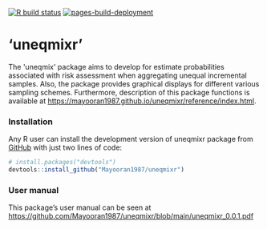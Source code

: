 [![R build status](https://github.com/Mayooran1987/uneqmixr/workflows/R-CMD-check/badge.svg)](https://github.com/Mayooran1987/uneqmixr/actions) <!-- <style> --> [![pages-build-deployment](https://github.com/Mayooran1987/uneqmixr/actions/workflows/pages/pages-build-deployment/badge.svg)](https://github.com/Mayooran1987/uneqmixr/actions/workflows/pages/pages-build-deployment)

<!-- <style> -->

<!-- body {text-align: justify} -->

<!-- </style> -->

# ‘uneqmixr’

The 'uneqmix' package aims to develop for estimate probabilities associated with risk assessment when aggregating unequal incremental samples. Also, the package provides graphical displays for different various sampling schemes. Furthermore, description of this package functions is available at <https://mayooran1987.github.io/uneqmixr/reference/index.html>.

<!-- (Note that the web page contains an older version of the package. The most recent version of the page, which is associated with the current version of the package, will be updated soon). -->

### Installation

Any R user can install the development version of uneqmixr package from [GitHub](https://github.com/) with just two lines of code:

``` r
# install.packages("devtools")
devtools::install_github("Mayooran1987/uneqmixr")
```

### User manual

This package’s user manual can be seen at <https://github.com/Mayooran1987/uneqmixr/blob/main/uneqmixr_0.0.1.pdf>

<!-- ### An analytical sample preparation process for microorganisms  -->

<!-- <center> -->

<!-- ![](C:/Users/mthevara/OneDrive - Massey University/Desktop/mixingsimulation/New folder/analytical_sample.png){width=80%} -->

<!-- </center> -->

<!-- The homogenisation occurs stage-by-stage in the powder-mixing process, which is illustrated in the following Figure. -->

<!-- ```{r, fig.cap="\\label{Figure 1} Explanation of the analytical sample preparation process for microorganisms testing"} -->

<!-- knitr::include_graphics("analytical_sample.pdf") -->

<!-- ``` -->
